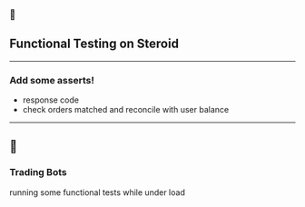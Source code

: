 ### 💉
## Functional Testing on Steroid

--- 

### Add some asserts!

- response code
- check orders matched and reconcile with user balance 

---
<!--
- a few additional requests doesn't affect the overall performance metric
- we get the additional benefit of testing functionality while under load
-->
## 🤖
### Trading Bots

running some functional tests while under load
